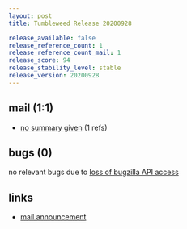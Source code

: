 ```yaml
---
layout: post
title: Tumbleweed Release 20200928

release_available: false
release_reference_count: 1
release_reference_count_mail: 1
release_score: 94
release_stability_level: stable
release_version: 20200928
---
```


## mail (1:1)

- [no summary given](https://github.com/boombatower/tumbleweed-review/issues/10) (1 refs)

## bugs (0)

<!--more-->

no relevant bugs due to [loss of bugzilla API access](https://bugzilla.opensuse.org/show_bug.cgi?id=1157722)



## links

- [mail announcement](https://github.com/boombatower/tumbleweed-review/issues/10)
